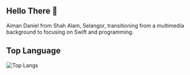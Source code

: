 ## Hello There 👋
Aiman Daniel from Shah Alam, Selangor, transitioning from a multimedia background to focusing on Swift and programming.

## Top Language
![Top Langs](https://github-readme-stats.vercel.app/api/top-langs/?username=fushidaniel&hide_progress=true)
<!--
**FushiDaniel/FushiDaniel** is a ✨ _special_ ✨ repository because its `README.md` (this file) appears on your GitHub profile.

Here are some ideas to get you started:

- 🔭 I’m currently working on ...
- 🌱 I’m currently learning ...
- 👯 I’m looking to collaborate on ...
- 🤔 I’m looking for help with ...
- 💬 Ask me about ...
- 📫 How to reach me: ...
- 😄 Pronouns: ...
- ⚡ Fun fact: ...
-->
